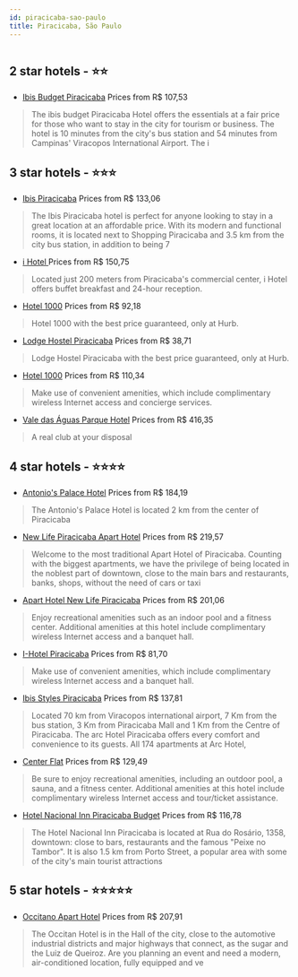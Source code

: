 ```yaml
---
id: piracicaba-sao-paulo
title: Piracicaba, São Paulo
---
```


<center><img src="https://static.hotelurbano.com/reservas/prod0/10/10361/5b3e603f754dd_antonios-palace-hotel.jpg" alt="" /></center>


##  2 star hotels - ⭐️⭐️

-    [Ibis Budget Piracicaba](https://us.hurb.com/hotels/piracicaba/ibis-budget-piracicaba-OMN-7152?cmp=18055) Prices from R$ 107,53
   > The ibis budget Piracicaba Hotel offers the essentials at a fair price for those who want to stay in the city for tourism or business. The hotel is 10 minutes from the city's bus station and 54 minutes from Campinas' Viracopos International Airport. The i

##  3 star hotels - ⭐️⭐️⭐️

-    [Ibis Piracicaba](https://us.hurb.com/hotels/piracicaba/ibis-piracicaba-OMN-7237?cmp=18055) Prices from R$ 133,06
   > The Ibis Piracicaba hotel is perfect for anyone looking to stay in a great location at an affordable price. With its modern and functional rooms, it is located next to Shopping Piracicaba and 3.5 km from the city bus station, in addition to being 7
-    [i Hotel ](https://us.hurb.com/hotels/piracicaba/i-hotel-10298?cmp=18055) Prices from R$ 150,75
   > Located just 200 meters from Piracicaba's commercial center, i Hotel offers buffet breakfast and 24-hour reception.
-    [Hotel 1000](https://us.hurb.com/hotels/piracicaba/hotel-1000-17356?cmp=18055) Prices from R$ 92,18
   > Hotel 1000 with the best price guaranteed, only at Hurb.
-    [Lodge Hostel Piracicaba](https://us.hurb.com/hotels/piracicaba/lodge-hostel-piracicaba-16689?cmp=18055) Prices from R$ 38,71
   > Lodge Hostel Piracicaba with the best price guaranteed, only at Hurb.
-    [Hotel 1000](https://us.hurb.com/hotels/piracicaba/hotel-1000-JNP-JP852606?cmp=18055) Prices from R$ 110,34
   > Make use of convenient amenities, which include complimentary wireless Internet access and concierge services.
-    [Vale das Águas Parque Hotel](https://us.hurb.com/hotels/piracicaba/vale-das-aguas-parque-hotel-2786?cmp=18055) Prices from R$ 416,35
   > A real club at your disposal

##  4 star hotels - ⭐️⭐️⭐️⭐️

-    [Antonio's Palace Hotel](https://us.hurb.com/hotels/piracicaba/antonios-palace-hotel-10361?cmp=18055) Prices from R$ 184,19
   > The Antonio's Palace Hotel is located 2 km from the center of Piracicaba
-    [New Life Piracicaba Apart Hotel](https://us.hurb.com/hotels/piracicaba/new-life-piracicaba-apart-hotel-OMN-5670?cmp=18055) Prices from R$ 219,57
   > Welcome to the most traditional Apart Hotel of Piracicaba.Counting with the biggest apartments, we have the privilege of being located in the noblest part of downtown, close to the main bars and restaurants, banks, shops, without the need of cars or taxi
-    [Apart Hotel New Life Piracicaba](https://us.hurb.com/hotels/piracicaba/apart-hotel-new-life-piracicaba-JNP-JP240655?cmp=18055) Prices from R$ 201,06
   > Enjoy recreational amenities such as an indoor pool and a fitness center. Additional amenities at this hotel include complimentary wireless Internet access and a banquet hall.
-    [I-Hotel Piracicaba](https://us.hurb.com/hotels/piracicaba/i-hotel-piracicaba-JNP-JP538099?cmp=18055) Prices from R$ 81,70
   > Make use of convenient amenities, which include complimentary wireless Internet access and a banquet hall.
-    [Ibis Styles Piracicaba](https://us.hurb.com/hotels/piracicaba/ibis-styles-piracicaba-OMN-5232?cmp=18055) Prices from R$ 137,81
   > Located 70 km from Viracopos international airport, 7 Km from the bus station, 3 Km from Piracicaba Mall and 1 Km from the Centre of Piracicaba. The arc Hotel Piracicaba offers every comfort and convenience to its guests.All 174 apartments at Arc Hotel, 
-    [Center Flat](https://us.hurb.com/hotels/piracicaba/center-flat-JNP-JP648287?cmp=18055) Prices from R$ 129,49
   > Be sure to enjoy recreational amenities, including an outdoor pool, a sauna, and a fitness center. Additional amenities at this hotel include complimentary wireless Internet access and tour/ticket assistance.
-    [Hotel Nacional Inn Piracicaba Budget](https://us.hurb.com/hotels/piracicaba/hotel-nacional-inn-piracicaba-budget-OMN-2078?cmp=18055) Prices from R$ 116,78
   > The Hotel Nacional Inn Piracicaba is located at Rua do Rosário, 1358, downtown: close to bars, restaurants and the famous &quot;Peixe no Tambor&quot;. It is also 1.5 km from Porto Street, a popular area with some of the city&#39;s main tourist attractions

##  5 star hotels - ⭐️⭐️⭐️⭐️⭐️

-    [Occitano Apart Hotel](https://us.hurb.com/hotels/piracicaba/occitano-apart-hotel-OMN-5377?cmp=18055) Prices from R$ 207,91
   > The Occitan Hotel is in the Hall of the city, close to the automotive industrial districts and major highways that connect, as the sugar and the Luiz de Queiroz. Are you planning an event and need a modern, air-conditioned location, fully equipped and ve
